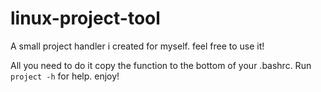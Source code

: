 # linux-project-tool
A small project handler i created for myself. feel free to use it!

All you need to do it copy the function to the bottom of your .bashrc. 
Run ``project -h`` for help. enjoy!
